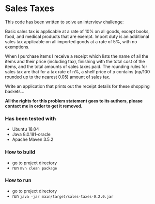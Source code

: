 # Sales Taxes

This code has been written to solve an interview challenge:

Basic sales tax is applicable at a rate of 10% on all goods, except books, food, and medical
products that are exempt. Import duty is an additional sales tax applicable on all imported goods
at a rate of 5%, with no exemptions.

When I purchase items I receive a receipt which lists the name of all the items and their price
(including tax), finishing with the total cost of the items, and the total amounts of sales taxes
paid. The rounding rules for sales tax are that for a tax rate of n%, a shelf price of p contains
(np/100 rounded up to the nearest 0.05) amount of sales tax.

Write an application that prints out the receipt details for these shopping baskets...

**All the rights for this problem statement goes to its authors, please contact me in order to get it removed**.

### Has been tested with
* Ubuntu 18.04
* Java 8.0.181-oracle
* Apache Maven 3.5.2

### How to build
* go to project directory
* run `mvn clean package`

### How to run
* go to project directory
* run `java -jar main/target/sales-taxes-0.2.0.jar`